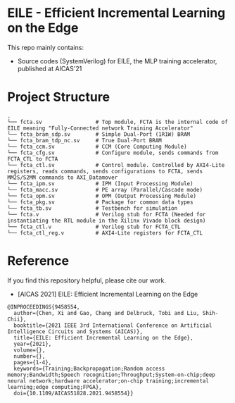 # EILE - Efficient Incremental Learning on the Edge
This repo mainly contains:
- Source codes (SystemVerilog) for EILE, the MLP training accelerator, published at AICAS'21

# Project Structure
```
.
└── fcta.sv                 # Top module, FCTA is the internal code of EILE meaning "Fully-Connected network Training Accelerator"
└── fcta_bram_sdp.sv        # Simple Dual-Port (1R1W) BRAM
└── fcta_bram_tdp_nc.sv     # True Dual-Port BRAM
└── fcta_ccm.sv             # CCM (Core Computing Module)
└── fcta_cfg.sv             # Configure module, sends commands from FCTA_CTL to FCTA
└── fcta_ctl.sv             # Control module. Controlled by AXI4-Lite registers, reads commands, sends configurations to FCTA, sends MM2S/S2MM commands to AXI_Datamover
└── fcta_ipm.sv             # IPM (Input Processing Module)
└── fcta_macc.sv            # PE array (Parallel/Cascade mode)
└── fcta_opm.sv             # OPM (Output Processing Module)
└── fcta_pkg.sv             # Package for common data types
└── fcta_tb.sv              # Testbench for simulation
└── fcta.v                  # Verilog stub for FCTA (Needed for instantiating the RTL module in the Xilinx Vivado block design)
└── fcta_ctl.v              # Verilog stub for FCTA_CTL
└── fcta_ctl_reg.v          # AXI4-Lite registers for FCTA_CTL
```

# Reference
If you find this repository helpful, please cite our work.
- [AICAS 2021] EILE: Efficient Incremental Learning on the Edge
```
@INPROCEEDINGS{9458554,
  author={Chen, Xi and Gao, Chang and Delbruck, Tobi and Liu, Shih-Chii},
  booktitle={2021 IEEE 3rd International Conference on Artificial Intelligence Circuits and Systems (AICAS)}, 
  title={EILE: Efficient Incremental Learning on the Edge}, 
  year={2021},
  volume={},
  number={},
  pages={1-4},
  keywords={Training;Backpropagation;Random access memory;Bandwidth;Speech recognition;Throughput;System-on-chip;deep neural network;hardware accelerator;on-chip training;incremental learning;edge computing;FPGA},
  doi={10.1109/AICAS51828.2021.9458554}}
```